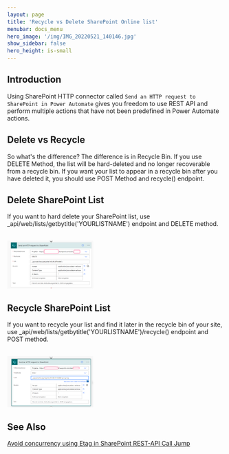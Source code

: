 ```yaml
---
layout: page
title: 'Recycle vs Delete SharePoint Online list'
menubar: docs_menu
hero_image: '/img/IMG_20220521_140146.jpg'
show_sidebar: false
hero_height: is-small
---
```


## Introduction
Using SharePoint HTTP connector called ```Send an HTTP request to SharePoint in Power Automate``` gives you freedom to use REST API and perform multiple actions that have not been predefined in Power Automate actions.


## Delete vs Recycle 
So what's the difference? The difference is in Recycle Bin. If you use DELETE Method, the list will be hard-deleted and no longer recoverable from a recycle bin. If you want your list to appear in a recycle bin after you have deleted it, you should use POST Method and recycle() endpoint.  


## Delete SharePoint List
If you want to hard delete your SharePoint list, use _api/web/lists/getbytitle('YOURLISTNAME') endpoint and DELETE method.

 <br/>
<img src="/articles/images/recycleVSdelete2.png" width="200">
<br/>



## Recycle SharePoint List
If you want to recycle your list and find it later in the recycle bin of your site, use _api/web/lists/getbytitle('YOURLISTNAME')/recycle() endpoint and POST method.
 
<br/>
<img src="/articles/images/recycleVSdelete.PNG" width="200">
<br/>


## See Also

[Avoid concurrency using Etag in SharePoint REST-API Call Jump](https://www.codesharepoint.com/sharepoint-tutorial/avoid-concurrency-using-etag-in-sharepoint-rest-api-call)
